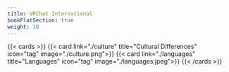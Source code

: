 ```yaml
---
title: VRChat International
bookFlatSection: true
weight: 10
---
```


{{< cards >}}
  {{< card link="./culture" title="Cultural Differences" icon="tag" image="./culture.png">}}
  {{< card link="./languages" title="Languages" icon="tag" image="./languages.jpeg">}}
{{< /cards >}}

